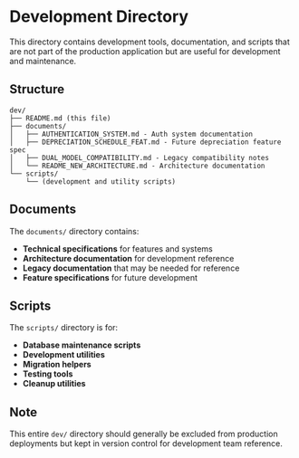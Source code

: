 # Development Directory

This directory contains development tools, documentation, and scripts that are not part of the production application but are useful for development and maintenance.

## Structure

```
dev/
├── README.md (this file)
├── documents/
│   ├── AUTHENTICATION_SYSTEM.md - Auth system documentation
│   ├── DEPRECIATION_SCHEDULE_FEAT.md - Future depreciation feature spec
│   ├── DUAL_MODEL_COMPATIBILITY.md - Legacy compatibility notes
│   └── README_NEW_ARCHITECTURE.md - Architecture documentation
└── scripts/
    └── (development and utility scripts)
```

## Documents

The `documents/` directory contains:
- **Technical specifications** for features and systems
- **Architecture documentation** for development reference  
- **Legacy documentation** that may be needed for reference
- **Feature specifications** for future development

## Scripts

The `scripts/` directory is for:
- **Database maintenance scripts**
- **Development utilities**
- **Migration helpers**
- **Testing tools**
- **Cleanup utilities**

## Note

This entire `dev/` directory should generally be excluded from production deployments but kept in version control for development team reference.
